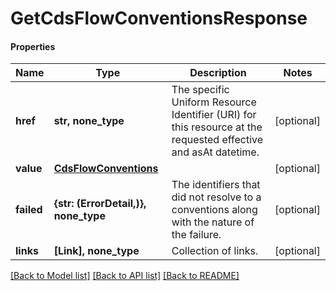 # GetCdsFlowConventionsResponse

#### Properties
Name | Type | Description | Notes
------------ | ------------- | ------------- | -------------
**href** | **str, none_type** | The specific Uniform Resource Identifier (URI) for this resource at the requested effective and asAt datetime. | [optional] 
**value** | [**CdsFlowConventions**](CdsFlowConventions.md) |  | [optional] 
**failed** | **{str: (ErrorDetail,)}, none_type** | The identifiers that did not resolve to a conventions along with the nature of the failure. | [optional] 
**links** | **[Link], none_type** | Collection of links. | [optional] 

[[Back to Model list]](../README.md#documentation-for-models) [[Back to API list]](../README.md#documentation-for-api-endpoints) [[Back to README]](../README.md)

